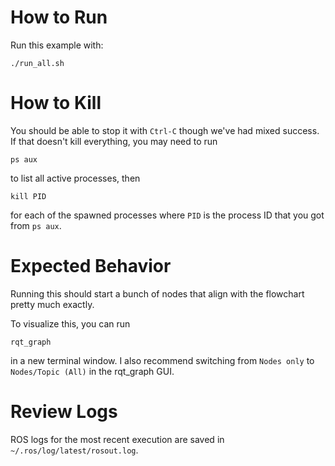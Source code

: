 # How to Run
Run this example with:
```
./run_all.sh
```
# How to Kill
You should be able to stop it with `Ctrl-C` though we've had mixed success. If that doesn't kill everything,
you may need to run
```
ps aux
```
to list all active processes, then
```
kill PID
```
for each of the spawned processes where `PID` is the process ID that you got from `ps aux`.
# Expected Behavior
Running this should start a bunch of nodes that align with the flowchart pretty much exactly.

To visualize this, you can run
```
rqt_graph
```
in a new terminal window. I also recommend switching from `Nodes only` to `Nodes/Topic (All)` in the rqt_graph GUI.
# Review Logs
ROS logs for the most recent execution are saved in `~/.ros/log/latest/rosout.log`.
